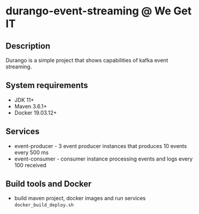 # durango-event-streaming @ We Get IT

## Description
Durango is a simple project that shows capabilities of kafka event streaming.

## System requirements
 - JDK 11+
 - Maven 3.6.1+
 - Docker 19.03.12+

## Services
 - event-producer - 3 event producer instances that produces 10 events every 500 ms 
 - event-consumer - consumer instance processing events and logs every 100 received 

## Build tools and Docker
  - build maven project, docker images and run services ```docker_build_deploy.sh```